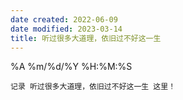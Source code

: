 ```yaml
---
date created: 2022-06-09
date modified: 2023-03-14
title: 听过很多大道理，依旧过不好这一生
---
```


%A %m/%d/%Y %H:%M:%S

	记录 听过很多大道理，依旧过不好这一生 这里！
